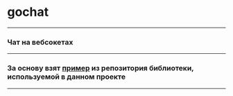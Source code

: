 # gochat
___
### Чат на вебсокетах 
___
### За основу взят [пример](https://github.com/gorilla/websocket/tree/master/examples/chat) из репозитория библиотеки, используемой в данном проекте
___

